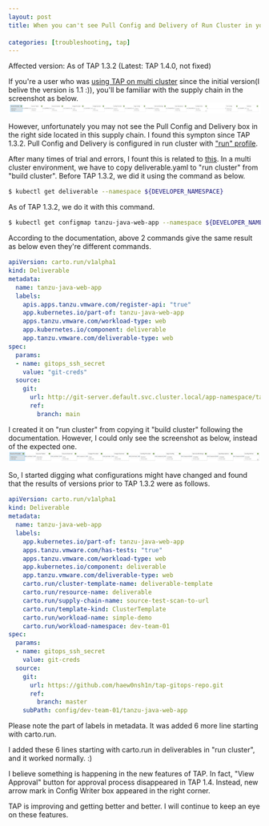 ```yaml
---
layout: post
title: When you can't see Pull Config and Delivery of Run Cluster in your supply chain - as of TAP 1.3.2

categories: [troubleshooting, tap]
---
```


Affected version: As of TAP 1.3.2 (Latest: TAP 1.4.0, not fixed)

If you're a user who was [using TAP on multi cluster](https://docs.vmware.com/en/VMware-Tanzu-Application-Platform/1.4/tap/multicluster-about.html) since the initial version(I belive the version is 1.1 :)), you'll be familiar with the supply chain in the screenshot as below. 
![tap-supply-chian 1](../static/img/_posts/2023-01-25-tap-deliverables/1.png)

However, unfortunately you may not see the Pull Config and Delivery box in the right side located in this supply chain. I found this sympton since TAP 1.3.2. Pull Config and Delivery is configured in run cluster with ["run" profile](https://docs.vmware.com/en/VMware-Tanzu-Application-Platform/1.4/tap/multicluster-reference-tap-values-run-sample.html).

After many times of trial and errors, I fount this is related to [this](https://docs.vmware.com/en/VMware-Tanzu-Application-Platform/1.3/tap/GUID-multicluster-getting-started.html). In a multi cluster environment, we have to copy deliverable.yaml to "run cluster" from "build cluster". Before TAP 1.3.2, we did it using the command as below.
```bash
$ kubectl get deliverable --namespace ${DEVELOPER_NAMESPACE}
```
As of TAP 1.3.2, we do it with this command.
```bash
$ kubectl get configmap tanzu-java-web-app --namespace ${DEVELOPER_NAMESPACE} -o go-template='{ {.data.deliverable}}'
```
According to the documentation, above 2 commands give the same result as below even they're different commands.
```yaml
apiVersion: carto.run/v1alpha1
kind: Deliverable
metadata:
  name: tanzu-java-web-app
  labels:
    apis.apps.tanzu.vmware.com/register-api: "true"
    app.kubernetes.io/part-of: tanzu-java-web-app
    apps.tanzu.vmware.com/workload-type: web
    app.kubernetes.io/component: deliverable
    app.tanzu.vmware.com/deliverable-type: web
spec:
  params:
  - name: gitops_ssh_secret
    value: "git-creds"
  source:
    git:
      url: http://git-server.default.svc.cluster.local/app-namespace/tanzu-java-web-app
      ref:
        branch: main
```

I created it on "run cluster" from copying it "build cluster" following the documentation. However, I could only see the screenshot as below, instead of the expected one.
![tap-supply-chian 2](../static/img/_posts/2023-01-25-tap-deliverables/2.png)

So, I started digging what configurations might have changed and found that the results of versions prior to TAP 1.3.2 were as follows.
```yaml
apiVersion: carto.run/v1alpha1
kind: Deliverable
metadata:
  name: tanzu-java-web-app
  labels:
    app.kubernetes.io/part-of: tanzu-java-web-app
    apps.tanzu.vmware.com/has-tests: "true"
    apps.tanzu.vmware.com/workload-type: web
    app.kubernetes.io/component: deliverable
    app.tanzu.vmware.com/deliverable-type: web
    carto.run/cluster-template-name: deliverable-template
    carto.run/resource-name: deliverable
    carto.run/supply-chain-name: source-test-scan-to-url
    carto.run/template-kind: ClusterTemplate
    carto.run/workload-name: simple-demo
    carto.run/workload-namespace: dev-team-01
spec:
  params:
  - name: gitops_ssh_secret
    value: git-creds
  source:
    git:
      url: https://github.com/haew0nsh1n/tap-gitops-repo.git
      ref:
        branch: master
    subPath: config/dev-team-01/tanzu-java-web-app
```

Please note the part of labels in metadata. It was added 6 more line starting with carto.run.

I added these 6 lines starting with carto.run in deliverables in "run cluster", and it worked normally. :)

I believe something is happening in the new features of TAP. In fact, "View Approval" button for approval process disappeared in TAP 1.4. Instead, new arrow mark in Config Writer box appeared in the right corner.

TAP is improving and getting better and better. I will continue to keep an eye on these features.

